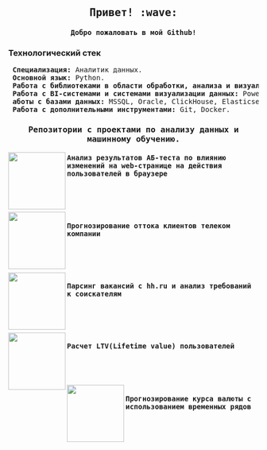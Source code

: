 </pre>
<h2 align="center"><samp> Привет! :wave: </samp></h2>
<h4 align="center"><samp> Добро пожаловать в мой Github!</samp></h4>
</pre>

### Технологический стек
<pre>
 <b>Специализация:</b> Аналитик данных.
 <b>Основной язык:</b> Python.
 <b>Работа с библиотеками в области обработки, анализа и визуализации данных:</b> numpy, scipy, pandas, statsmodels, dask, scikit-learn, seaborn, matplotlib.
 <b>Работа с BI-системами и системами визуализации данных:</b> PowerBI, Kibana.
 <b>аботы с базами данных:</b> MSSQL, Oracle, ClickHouse, Elasticsearch, MongoDB.
 <b>Работа с дополнительными инструментами:</b> Git, Docker.
</pre>

<h3 align="center"><samp>Репозитории c проектами по анализу данных и машинному обучению.</samp></h3>

<p width="100%" align="center">
 <a align="left" href="https://github.com/Danich94/ABBrowserTesting" title="ABBrowserTesting">
<img align="left" height="115" src="https://github-readme-stats.vercel.app/api/pin/?username=Danich94&repo=ABBrowserTesting&theme=gotham"></a>
<h4 align="left"><samp>Анализ результатов АБ-теста по влиянию изменений на web-странице на действия пользователей в браузере</samp>
</h4>
<br>
<br>
<br>

<a align="left" href="https://github.com/Danich94/OrangeChurnPrediction" title="OrangeChurnPrediction">
<img align="left" height="115" src="https://github-readme-stats.vercel.app/api/pin/?username=Danich94&repo=OrangeChurnPrediction&theme=gotham"></a>
<h4 align="left"><samp>Прогнозирование оттока клиентов телеком компании</samp>
</h4>
<br>
<br>
<br>

<a align="left" href="https://github.com/Danich94/HHDSParser" title="HHDSParser">
<img align="left" height="115" src="https://github-readme-stats.vercel.app/api/pin/?username=Danich94&repo=HHDSParser&theme=gotham"></a>
<h4 align="left"><samp> Парсинг вакансий с hh.ru и анализ требований к соискателям</samp>
</h4>
<br>
<br>
<br>

<a align="left" href="https://github.com/Danich94/LTVCount" title="LTVCount">
<img align="left" height="115" src="https://github-readme-stats.vercel.app/api/pin/?username=Danich94&repo=LTVCount&theme=gotham"></a>
<h4 align="left"><samp>Расчет LTV(Lifetime value) пользователей</samp>
</h4>
<br>
<br>
<br>

<a align="left" href="https://github.com/Danich94/CurrencyPrediction" title="CurrencyPrediction">
<img align="left" height="115" src="https://github-readme-stats.vercel.app/api/pin/?username=Danich94&repo=CurrencyPrediction&theme=gotham"></a>
<h4 align="left"><samp>Прогнозирование курса валюты с использованием временных рядов</samp>
</h4>
<br>
<br>
<br>
</p>
<!--
**Danich94/Danich94** is a ✨ _speсial_ ✨ repository because its `README.md` (this file) appears on your GitHub profile.

Here are some ideas to get you started:

- 🔭 I’m currently working on ...
- 🌱 I’m currently learning ...
- 👯 I’m looking to collaborate on ...
- 🤔 I’m looking for help with ...
- 💬 Ask me about ...
- 📫 How to reach me: ...
- 😄 Pronouns: ...
- ⚡ Fun fact: ...
-->
